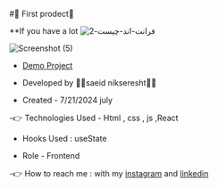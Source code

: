 #🤞 First prodect🤞

**If you have a lot 
![فرانت-اند-چیست-2](https://github.com/user-attachments/assets/d8421389-1e57-4d04-9600-ca1190b87bf5)

![Screenshot (5)](https://github.com/user-attachments/assets/7a7b0ce0-94cd-4971-9796-b404c832a2fe)

- [Demo Project](https://saeidnikseresht.github.io/first/)

- Developed by 👨‍💻saeid nikseresht👨‍💻

- Created - 7/21/2024 july

-👉 Technologies Used - Html , css , js ,React

- Hooks Used : useState 

- Role - Frontend

-👉 How to reach me : with my [instagram](https://www.instagram.com/saeid_good_nature) and [linkedin](https://www.linkedin.com/in/saeidnikseresht)
